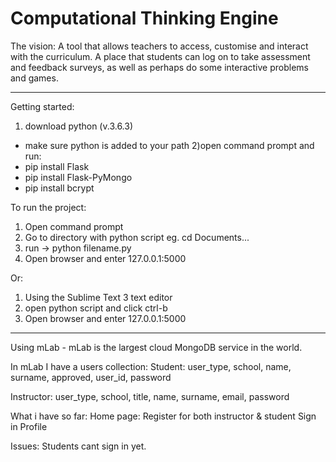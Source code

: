 # Computational Thinking Engine

The vision:
A tool that allows teachers to access, customise and interact with the curriculum. A place that students can log on to take assessment and feedback surveys, as well as perhaps do some interactive problems and games. 

--------------------------------------------------

Getting started:
1) download python (v.3.6.3)
 - make sure python is added to your path
2)open command prompt and run:
 - pip install Flask
 - pip install Flask-PyMongo
 - pip install bcrypt

To run the project:
1) Open command prompt
2) Go to directory with python script eg. cd Documents...
3) run -> python filename.py
4) Open browser and enter 127.0.0.1:5000 

Or:
1) Using the Sublime Text 3 text editor
2) open python script and click ctrl-b
3) Open browser and enter 127.0.0.1:5000 

------------------------------------------------------------

Using mLab - mLab is the largest cloud MongoDB service in the world.

In mLab I have a users collection: 
Student:
user_type,
school,
name,
surname,
approved,
user_id,
password

Instructor:
user_type,
school,
title,
name,
surname,
email,
password

What i have so far:
Home page:
Register for both instructor & student
Sign in
Profile

Issues: Students cant sign in yet.
